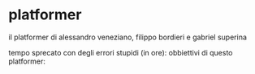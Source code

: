 # platformer
il platformer di alessandro veneziano, filippo bordieri e gabriel superina

tempo sprecato con degli errori stupidi (in ore): 
obbiettivi di questo platformer:


